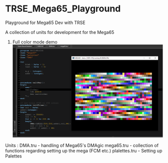 # TRSE_Mega65_Playground
Playground for Mega65 Dev with TRSE


A collection of units for development for the Mega65
1. Full color mode demo 
	![FCM IMAGE](fcm.png?raw=true "FCM")
	
Units :
	DMA.tru
		- handling of Mega65's DMAgic
	mega65.tru 
		- collection of functions regarding setting up the mega (FCM etc.)
	plalettes.tru
		- Setting up Palettes

